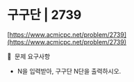 # 구구단 | 2739

[https://www.acmicpc.net/problem/2739](https://www.acmicpc.net/problem/2739)

🙏  문제 요구사항

- N을 입력받아, 구구단 N단을 출력하시오.